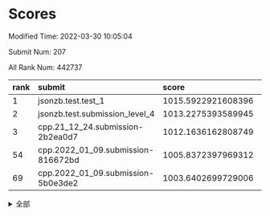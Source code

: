 # Scores

Modified Time: 2022-03-30 10:05:04

Submit Num: 207

All Rank Num: 442737

| rank |               submit               |       score        |       sigma        | pk_num |
| :--- | :--------------------------------- | :----------------- | :----------------- | :----- |
| 1    | jsonzb.test.test_1                 | 1015.5922921608396 | 0.847588017323636  | 8557   |
| 2    | jsonzb.test.submission_level_4     | 1013.2275393589945 | 0.8023840981681293 | 8559   |
| 3    | cpp.21_12_24.submission-2b2ea0d7   | 1012.1636162808749 | 0.7959145094046871 | 8556   |
| 54   | cpp.2022_01_09.submission-816672bd | 1005.8372397969312 | 0.7243236043969103 | 8555   |
| 69   | cpp.2022_01_09.submission-5b0e3de2 | 1003.6402699729006 | 0.7090494310733342 | 8560   |


<details>
<summary>全部</summary>

| rank |                 submit                 |       score        |       sigma        | pk_num |
| :--- | :------------------------------------- | :----------------- | :----------------- | :----- |
| 1    | jsonzb.test.test_1                     | 1015.5922921608396 | 0.847588017323636  | 8557   |
| 2    | jsonzb.test.submission_level_4         | 1013.2275393589945 | 0.8023840981681293 | 8559   |
| 3    | cpp.21_12_24.submission-2b2ea0d7       | 1012.1636162808749 | 0.7959145094046871 | 8556   |
| 4    | gobigger.level_3.submission_level_3_13 | 1011.2992361467664 | 0.7656446648777014 | 8556   |
| 5    | gobigger.level_3.submission_level_3_22 | 1011.1447932076708 | 0.7490006807576366 | 8553   |
| 6    | gobigger.level_3.submission_level_3_15 | 1010.8795220742353 | 0.758706028205828  | 8552   |
| 7    | gobigger.level_3.submission_level_3_47 | 1010.855857537672  | 0.749469723961337  | 8558   |
| 8    | gobigger.level_3.submission_level_3_17 | 1010.8211705232262 | 0.7596197265572523 | 8560   |
| 9    | gobigger.level_3.submission_level_3_5  | 1010.7926507662006 | 0.7604566942713911 | 8556   |
| 10   | gobigger.level_3.submission_level_3_43 | 1010.6531467573114 | 0.7432661006322064 | 8555   |
| 11   | gobigger.level_3.submission_level_3_46 | 1010.6384252641817 | 0.7545978934150394 | 8558   |
| 12   | gobigger.level_3.submission_level_3_33 | 1010.6269994652879 | 0.7630603395332647 | 8551   |
| 13   | gobigger.level_3.submission_level_3_35 | 1010.5799169829618 | 0.7464229562883983 | 8554   |
| 14   | gobigger.level_3.submission_level_3_4  | 1010.4931945249485 | 0.773334240081837  | 8558   |
| 15   | gobigger.level_3.submission_level_3_18 | 1010.4311276682123 | 0.753607066343674  | 8554   |
| 16   | gobigger.level_3.submission_level_3_26 | 1010.3618329225375 | 0.7592471265328514 | 8560   |
| 17   | gobigger.level_3.submission_level_3_37 | 1010.347328963349  | 0.7539979892334793 | 8553   |
| 18   | gobigger.level_3.submission_level_3_31 | 1010.3397340856318 | 0.7520548065575797 | 8555   |
| 19   | gobigger.level_3.submission_level_3_39 | 1010.3291323488003 | 0.752320953095723  | 8553   |
| 20   | gobigger.level_3.submission_level_3_28 | 1010.316856576603  | 0.7699249195558167 | 8554   |
| 21   | gobigger.level_3.submission_level_3_11 | 1010.2498353581339 | 0.7535613874070166 | 8558   |
| 22   | gobigger.level_3.submission_level_3_1  | 1010.2000661261982 | 0.7533666867745415 | 8555   |
| 23   | gobigger.level_3.submission_level_3_16 | 1010.1821196634661 | 0.7675295095112378 | 8553   |
| 24   | gobigger.level_3.submission_level_3_2  | 1010.1747569859007 | 0.7811889541785489 | 8558   |
| 25   | gobigger.level_3.submission_level_3_32 | 1010.1546514750763 | 0.7526630431452597 | 8561   |
| 26   | gobigger.level_3.submission_level_3_42 | 1010.0883133143388 | 0.7873211591689353 | 8558   |
| 27   | gobigger.level_3.submission_level_3_41 | 1010.0653675207806 | 0.7449308933951005 | 8553   |
| 28   | gobigger.level_3.submission_level_3_38 | 1010.0156682517112 | 0.7586130858667879 | 8552   |
| 29   | gobigger.level_3.submission_level_3_44 | 1009.941045896021  | 0.7636132344514756 | 8558   |
| 30   | gobigger.level_3.submission_level_3_0  | 1009.8917371581697 | 0.7730247785209626 | 8555   |
| 31   | gobigger.level_3.submission_level_3_25 | 1009.7657157368797 | 0.7511358918975813 | 8554   |
| 32   | gobigger.level_3.submission_level_3_14 | 1009.6386177328397 | 0.749128207274882  | 8554   |
| 33   | gobigger.level_3.submission_level_3_24 | 1009.6096126664779 | 0.7414086801612151 | 8553   |
| 34   | gobigger.level_3.submission_level_3_40 | 1009.5966255645155 | 0.7583807083324694 | 8558   |
| 35   | gobigger.level_3.submission_level_3_8  | 1009.5611619306047 | 0.7429631477452684 | 8553   |
| 36   | gobigger.level_3.submission_level_3_30 | 1009.5350726003951 | 0.7439192695408104 | 8556   |
| 37   | gobigger.level_3.submission_level_3_12 | 1009.4494780711819 | 0.742082440770263  | 8554   |
| 38   | gobigger.level_3.submission_level_3_29 | 1009.3575120367801 | 0.7406737089203093 | 8552   |
| 39   | gobigger.level_3.submission_level_3_34 | 1009.3574656358576 | 0.7579886518240568 | 8557   |
| 40   | gobigger.level_3.submission_level_3_6  | 1009.3498636168423 | 0.7558358477136261 | 8556   |
| 41   | gobigger.level_3.submission_level_3_48 | 1009.241786683037  | 0.7428611152770412 | 8555   |
| 42   | gobigger.level_3.submission_level_3_27 | 1009.1564828518258 | 0.7387440574612005 | 8548   |
| 43   | gobigger.level_3.submission_level_3_19 | 1009.1378957529787 | 0.7487540781630123 | 8552   |
| 44   | gobigger.level_3.submission_level_3_45 | 1009.108584813251  | 0.7531908909259396 | 8557   |
| 45   | gobigger.level_3.submission_level_3_21 | 1009.0327654645292 | 0.751979065739918  | 8550   |
| 46   | gobigger.level_3.submission_level_3_20 | 1008.9763797707476 | 0.740890126225901  | 8553   |
| 47   | gobigger.level_3.submission_level_3_36 | 1008.9229935488502 | 0.7430120989276142 | 8551   |
| 48   | gobigger.level_3.submission_level_3_7  | 1008.875366701442  | 0.739033087182152  | 8555   |
| 49   | gobigger.level_3.submission_level_3_23 | 1008.7301024148494 | 0.7421627828025478 | 8559   |
| 50   | gobigger.level_3.submission_level_3_9  | 1008.5763696321126 | 0.7567451265969531 | 8557   |
| 51   | gobigger.level_3.submission_level_3_3  | 1008.5644325343894 | 0.7644471849585068 | 8557   |
| 52   | gobigger.level_3.submission_level_3_10 | 1008.5283965580232 | 0.754330073546711  | 8558   |
| 53   | gobigger.level_3.submission_level_3_49 | 1008.0775492867217 | 0.7435627206462605 | 8558   |
| 54   | cpp.2022_01_09.submission-816672bd     | 1005.8372397969312 | 0.7243236043969103 | 8555   |
| 55   | gobigger.level_1.submission_level_1_20 | 1005.1808774214784 | 0.7157282390087867 | 8558   |
| 56   | gobigger.level_1.submission_level_1_8  | 1004.4759162228648 | 0.7212249775621143 | 8554   |
| 57   | gobigger.level_1.submission_level_1_41 | 1004.4432764368528 | 0.7222804537214651 | 8553   |
| 58   | gobigger.level_1.submission_level_1_37 | 1004.3945327832823 | 0.7149241716294652 | 8560   |
| 59   | gobigger.level_1.submission_level_1_31 | 1004.2492255306513 | 0.7141416093294383 | 8557   |
| 60   | gobigger.level_1.submission_level_1_27 | 1004.2380013308314 | 0.7280783116659109 | 8550   |
| 61   | gobigger.level_1.submission_level_1_2  | 1004.2266423705662 | 0.7231662596742382 | 8557   |
| 62   | gobigger.level_1.submission_level_1_1  | 1004.1651879790704 | 0.7224249209441764 | 8555   |
| 63   | gobigger.level_1.submission_level_1_48 | 1003.9764547097295 | 0.7264481174625769 | 8553   |
| 64   | gobigger.level_1.submission_level_1_29 | 1003.966879262382  | 0.7132554035250191 | 8559   |
| 65   | gobigger.level_1.submission_level_1_18 | 1003.8222725869206 | 0.7161403221824781 | 8553   |
| 66   | gobigger.level_1.submission_level_1_12 | 1003.7773873363698 | 0.7116942294983353 | 8560   |
| 67   | gobigger.level_1.submission_level_1_14 | 1003.7477109671896 | 0.7201812542928677 | 8556   |
| 68   | gobigger.level_1.submission_level_1_15 | 1003.7212981029855 | 0.7084979053397178 | 8553   |
| 69   | cpp.2022_01_09.submission-5b0e3de2     | 1003.6402699729006 | 0.7090494310733342 | 8560   |
| 70   | gobigger.level_1.submission_level_1_11 | 1003.5998167686214 | 0.7168333125351878 | 8557   |
| 71   | gobigger.level_1.submission_level_1_34 | 1003.5520349013373 | 0.7206819053410953 | 8557   |
| 72   | gobigger.level_1.submission_level_1_43 | 1003.470983938942  | 0.7217424168580097 | 8555   |
| 73   | gobigger.level_1.submission_level_1_46 | 1003.4462867496975 | 0.7198463773845666 | 8554   |
| 74   | gobigger.level_1.submission_level_1_5  | 1003.4398021073223 | 0.7195307281015854 | 8558   |
| 75   | gobigger.level_1.submission_level_1_10 | 1003.4118775471272 | 0.7069508408364054 | 8556   |
| 76   | gobigger.level_1.submission_level_1_30 | 1003.4092471466145 | 0.7214428899024911 | 8553   |
| 77   | gobigger.level_1.submission_level_1_39 | 1003.3732438082843 | 0.717610027271666  | 8555   |
| 78   | gobigger.level_1.submission_level_1_19 | 1003.3674077047709 | 0.7080467740639762 | 8557   |
| 79   | gobigger.level_1.submission_level_1_4  | 1003.3261042985332 | 0.705789123107351  | 8552   |
| 80   | gobigger.level_1.submission_level_1_49 | 1003.24709604809   | 0.7154398314633414 | 8554   |
| 81   | gobigger.level_1.submission_level_1_0  | 1003.2113220771339 | 0.7199956347581905 | 8548   |
| 82   | gobigger.level_1.submission_level_1_28 | 1003.1605720794438 | 0.7091905290205593 | 8553   |
| 83   | gobigger.level_1.submission_level_1_23 | 1003.112680298381  | 0.7143807992781017 | 8556   |
| 84   | gobigger.level_1.submission_level_1_16 | 1003.0936726399607 | 0.7136441481804068 | 8559   |
| 85   | gobigger.level_1.submission_level_1_45 | 1003.0812232587602 | 0.7098311777196529 | 8554   |
| 86   | gobigger.level_1.submission_level_1_22 | 1002.9880860859703 | 0.71781505668536   | 8556   |
| 87   | gobigger.level_1.submission_level_1_21 | 1002.971556974195  | 0.7140652193753992 | 8552   |
| 88   | gobigger.level_1.submission_level_1_42 | 1002.9213479481674 | 0.7085260774471924 | 8556   |
| 89   | gobigger.level_1.submission_level_1_9  | 1002.9202118784149 | 0.7095087550111899 | 8561   |
| 90   | gobigger.level_1.submission_level_1_24 | 1002.8403528008722 | 0.7001885599706408 | 8557   |
| 91   | gobigger.level_1.submission_level_1_7  | 1002.7320021374838 | 0.7111617954009513 | 8553   |
| 92   | gobigger.level_1.submission_level_1_36 | 1002.6974663315053 | 0.7167486020615422 | 8555   |
| 93   | gobigger.level_1.submission_level_1_47 | 1002.6723158202623 | 0.7122903392942045 | 8551   |
| 94   | gobigger.level_1.submission_level_1_17 | 1002.668007699832  | 0.7042754115850431 | 8557   |
| 95   | gobigger.level_1.submission_level_1_32 | 1002.6110686409751 | 0.7062352319770524 | 8552   |
| 96   | gobigger.level_1.submission_level_1_44 | 1002.5211801528691 | 0.7137009789938517 | 8556   |
| 97   | gobigger.level_1.submission_level_1_40 | 1002.397527353162  | 0.7161023682171047 | 8557   |
| 98   | gobigger.level_1.submission_level_1_38 | 1002.3861839664518 | 0.7151013627802059 | 8561   |
| 99   | gobigger.level_1.submission_level_1_33 | 1002.375975324363  | 0.7034384480864089 | 8553   |
| 100  | gobigger.level_1.submission_level_1_26 | 1002.3651803231103 | 0.7244169749642527 | 8553   |
| 101  | gobigger.level_1.submission_level_1_35 | 1002.3170762569811 | 0.7151940532818938 | 8555   |
| 102  | gobigger.level_1.submission_level_1_25 | 1002.3092264127833 | 0.7187477381000574 | 8554   |
| 103  | gobigger.level_1.submission_level_1_13 | 1002.0801137368774 | 0.7114975069859513 | 8553   |
| 104  | gobigger.level_1.submission_level_1_6  | 1001.9723904211302 | 0.7115386960600125 | 8555   |
| 105  | gobigger.level_1.submission_level_1_3  | 1001.9367688577282 | 0.7062770120419857 | 8553   |
| 106  | gobigger.random.submission_random_15   | 997.1354795505124  | 0.7080296463983831 | 8558   |
| 107  | gobigger.random.submission_random_21   | 996.985287466097   | 0.7177247266500224 | 8555   |
| 108  | gobigger.random.submission_random_17   | 996.9797149751247  | 0.7053627056443796 | 8556   |
| 109  | gobigger.random.submission_random_39   | 996.9551015830991  | 0.7131817507303077 | 8555   |
| 110  | gobigger.random.submission_random_12   | 996.9365308445143  | 0.7072911322630921 | 8554   |
| 111  | gobigger.random.submission_random_18   | 996.9135546613581  | 0.7076740555200586 | 8549   |
| 112  | gobigger.random.submission_random_29   | 996.8410248745577  | 0.6974650178193642 | 8555   |
| 113  | gobigger.random.submission_random_47   | 996.762525929795   | 0.7070907733568436 | 8560   |
| 114  | gobigger.random.submission_random_44   | 996.7422114311382  | 0.7171151942578627 | 8553   |
| 115  | gobigger.random.submission_random_7    | 996.6615452904335  | 0.7032056741801491 | 8558   |
| 116  | gobigger.random.submission_random_49   | 996.3367100881997  | 0.7073329099144045 | 8556   |
| 117  | gobigger.random.submission_random_26   | 996.2642511362885  | 0.7073242874758264 | 8547   |
| 118  | gobigger.random.submission_random_19   | 996.2463256075902  | 0.7079367379388889 | 8557   |
| 119  | gobigger.random.submission_random_36   | 996.2409954113333  | 0.7184717459457086 | 8555   |
| 120  | gobigger.random.submission_random_5    | 996.2382078074047  | 0.7144396458317888 | 8556   |
| 121  | gobigger.random.submission_random_1    | 996.2151886927211  | 0.7118349527876372 | 8556   |
| 122  | gobigger.random.submission_random_30   | 996.1719777704553  | 0.71717956186324   | 8555   |
| 123  | gobigger.random.submission_random_2    | 996.1574584365517  | 0.7180756172622396 | 8557   |
| 124  | gobigger.random.submission_random_25   | 996.1067740565356  | 0.7075509572721704 | 8560   |
| 125  | gobigger.random.submission_random_23   | 996.0853727644165  | 0.7158180787403482 | 8553   |
| 126  | gobigger.random.submission_random_32   | 996.0370867221084  | 0.7139870078451345 | 8555   |
| 127  | gobigger.random.submission_random_20   | 995.9512885556766  | 0.70720686654447   | 8554   |
| 128  | gobigger.random.submission_random_46   | 995.9140268734801  | 0.7139843654574778 | 8558   |
| 129  | gobigger.random.submission_random_27   | 995.8950692770594  | 0.7163817989982528 | 8553   |
| 130  | gobigger.random.submission_random_34   | 995.8845191048996  | 0.7185594588169159 | 8556   |
| 131  | gobigger.random.submission_random_8    | 995.7719570826577  | 0.7222596011883373 | 8557   |
| 132  | gobigger.random.submission_random_0    | 995.7539184650255  | 0.7077957318096254 | 8558   |
| 133  | gobigger.random.submission_random_22   | 995.7439181172529  | 0.7220746948953833 | 8555   |
| 134  | gobigger.random.submission_random_41   | 995.7395883412948  | 0.7138949776608329 | 8559   |
| 135  | gobigger.random.submission_random_24   | 995.720207731425   | 0.7117428336369671 | 8555   |
| 136  | gobigger.random.submission_random_16   | 995.7073294795376  | 0.7025386546340608 | 8557   |
| 137  | gobigger.random.submission_random_33   | 995.7020777494789  | 0.7016748525050971 | 8555   |
| 138  | gobigger.random.submission_random_4    | 995.6947939052899  | 0.7348291880260808 | 8559   |
| 139  | gobigger.random.submission_random_6    | 995.6734869330213  | 0.7115366878656457 | 8558   |
| 140  | gobigger.random.submission_random_10   | 995.6708249940139  | 0.7065312277416336 | 8559   |
| 141  | gobigger.random.submission_random_42   | 995.6598755673689  | 0.7142014524883605 | 8556   |
| 142  | gobigger.random.submission_random_45   | 995.6475171851554  | 0.7035053514272855 | 8558   |
| 143  | gobigger.random.submission_random_43   | 995.6383904396849  | 0.7170005769789081 | 8553   |
| 144  | gobigger.random.submission_random_14   | 995.6318283176593  | 0.6996439163033572 | 8556   |
| 145  | gobigger.random.submission_random_37   | 995.5453239756552  | 0.7060350440443781 | 8550   |
| 146  | gobigger.random.submission_random_40   | 995.5104474636652  | 0.7196154428659898 | 8551   |
| 147  | gobigger.random.submission_random_31   | 995.4719814065603  | 0.7096788814196    | 8555   |
| 148  | gobigger.random.submission_random_35   | 995.4465706996915  | 0.7316207359798625 | 8554   |
| 149  | gobigger.random.submission_random_38   | 995.3684974329778  | 0.7299656669651533 | 8556   |
| 150  | gobigger.random.submission_random_13   | 995.3150440689543  | 0.7140162325690413 | 8553   |
| 151  | gobigger.random.submission_random_48   | 995.0644881253074  | 0.7194760263200691 | 8553   |
| 152  | gobigger.random.submission_random_11   | 995.0040475413084  | 0.7126326532076541 | 8556   |
| 153  | gobigger.random.submission_random_3    | 994.9732390429119  | 0.72206710988723   | 8561   |
| 154  | gobigger.random.submission_random_9    | 994.8400613457768  | 0.71609831370455   | 8556   |
| 155  | gobigger.random.submission_random_28   | 994.6570917952114  | 0.6957290239660375 | 8553   |
| 156  | gobigger.level_2.submission_level_2_47 | 994.5926947939082  | 0.7283714035146133 | 8559   |
| 157  | gobigger.level_2.submission_level_2_1  | 994.1300043073616  | 0.7368301426352388 | 8561   |
| 158  | gobigger.level_2.submission_level_2_13 | 994.0319525093187  | 0.7328619363158737 | 8548   |
| 159  | gobigger.level_2.submission_level_2_8  | 993.9501389851782  | 0.7217059296287894 | 8556   |
| 160  | gobigger.level_2.submission_level_2_41 | 993.8792267719862  | 0.7338489986511556 | 8560   |
| 161  | gobigger.level_2.submission_level_2_42 | 993.2839611180173  | 0.7281119954547692 | 8556   |
| 162  | gobigger.level_2.submission_level_2_46 | 993.1270294333112  | 0.7093118676076238 | 8556   |
| 163  | gobigger.level_2.submission_level_2_23 | 993.0763572882918  | 0.7340611757304852 | 8559   |
| 164  | gobigger.level_2.submission_level_2_9  | 993.0721476687822  | 0.7353851550106322 | 8556   |
| 165  | gobigger.level_2.submission_level_2_15 | 993.010159355507   | 0.7385582315909547 | 8556   |
| 166  | gobigger.level_2.submission_level_2_6  | 992.9807237361791  | 0.7406481314750567 | 8554   |
| 167  | gobigger.level_2.submission_level_2_36 | 992.9692978008067  | 0.743302295754073  | 8554   |
| 168  | gobigger.level_2.submission_level_2_34 | 992.8499373178412  | 0.7396986165862373 | 8554   |
| 169  | gobigger.level_2.submission_level_2_39 | 992.8376013540214  | 0.7139451693051517 | 8553   |
| 170  | gobigger.level_2.submission_level_2_26 | 992.6949684662302  | 0.7446403356716627 | 8557   |
| 171  | gobigger.level_2.submission_level_2_40 | 992.6816362457171  | 0.7577174465421923 | 8554   |
| 172  | gobigger.level_2.submission_level_2_12 | 992.546589417848   | 0.7209574026671297 | 8555   |
| 173  | gobigger.level_2.submission_level_2_3  | 992.5389553727529  | 0.7506768647995297 | 8552   |
| 174  | gobigger.level_2.submission_level_2_4  | 992.4847838132926  | 0.7406448017866638 | 8556   |
| 175  | gobigger.level_2.submission_level_2_44 | 992.4586554929268  | 0.7332533914318137 | 8555   |
| 176  | gobigger.level_2.submission_level_2_33 | 992.4076387962263  | 0.7242793786887438 | 8553   |
| 177  | gobigger.level_2.submission_level_2_45 | 992.3893382232728  | 0.7452109661713141 | 8550   |
| 178  | gobigger.level_2.submission_level_2_28 | 992.325291168457   | 0.7429500385319321 | 8556   |
| 179  | gobigger.level_2.submission_level_2_7  | 992.313347357411   | 0.7374868294549526 | 8553   |
| 180  | gobigger.level_2.submission_level_2_11 | 992.2924577915403  | 0.7355511463054426 | 8550   |
| 181  | gobigger.level_2.submission_level_2_16 | 992.2839814774447  | 0.7485639841455946 | 8561   |
| 182  | gobigger.level_2.submission_level_2_30 | 992.2602659129335  | 0.74425322892921   | 8553   |
| 183  | gobigger.level_2.submission_level_2_27 | 992.2527388804084  | 0.7545430063785553 | 8558   |
| 184  | gobigger.level_2.submission_level_2_21 | 992.1969338815076  | 0.7395886346298444 | 8552   |
| 185  | gobigger.level_2.submission_level_2_10 | 992.194911456244   | 0.7318386991112251 | 8557   |
| 186  | gobigger.level_2.submission_level_2_29 | 992.1887982428905  | 0.744832307121127  | 8554   |
| 187  | gobigger.level_2.submission_level_2_48 | 992.1677078782216  | 0.741904820956926  | 8556   |
| 188  | gobigger.level_2.submission_level_2_22 | 992.0819945295078  | 0.7486782809052493 | 8553   |
| 189  | gobigger.level_2.submission_level_2_24 | 992.0588842187802  | 0.7364677912896782 | 8550   |
| 190  | gobigger.level_2.submission_level_2_49 | 991.9571889608249  | 0.7454042341923813 | 8551   |
| 191  | gobigger.level_2.submission_level_2_17 | 991.8892755046436  | 0.7443650532455864 | 8558   |
| 192  | gobigger.level_2.submission_level_2_2  | 991.862891927979   | 0.7421723078746348 | 8555   |
| 193  | gobigger.level_2.submission_level_2_19 | 991.7971307378006  | 0.7315119615364291 | 8554   |
| 194  | gobigger.level_2.submission_level_2_5  | 991.6825395348387  | 0.7313485229073264 | 8558   |
| 195  | gobigger.level_2.submission_level_2_43 | 991.6397145150479  | 0.732589483949208  | 8554   |
| 196  | gobigger.level_2.submission_level_2_20 | 991.5413679107161  | 0.7592760449649466 | 8562   |
| 197  | gobigger.level_2.submission_level_2_31 | 991.5319557481283  | 0.7536704505682408 | 8557   |
| 198  | gobigger.level_2.submission_level_2_18 | 991.4734175063604  | 0.7545166112603666 | 8558   |
| 199  | gobigger.level_2.submission_level_2_0  | 991.4120010097259  | 0.7476748025201676 | 8550   |
| 200  | gobigger.level_2.submission_level_2_32 | 991.3643053471501  | 0.7506014136805633 | 8555   |
| 201  | gobigger.level_2.submission_level_2_38 | 991.3534488083014  | 0.757564435966378  | 8548   |
| 202  | gobigger.level_2.submission_level_2_35 | 991.3437513820859  | 0.7384948066273248 | 8552   |
| 203  | gobigger.level_2.submission_level_2_25 | 991.2677645858101  | 0.760442266036356  | 8560   |
| 204  | gobigger.level_2.submission_level_2_37 | 990.7735589041056  | 0.7754174067263158 | 8561   |
| 205  | gobigger.level_2.submission_level_2_14 | 990.7415316849524  | 0.7736689061042401 | 8559   |
| 206  | gobigger.none.submission_none_0        | 976.9373511070725  | 1.3471905998550295 | 8559   |
| 207  | gobigger.none.submission_none_1        | 975.3805962340781  | 1.5244101158454448 | 8558   |

</details>
